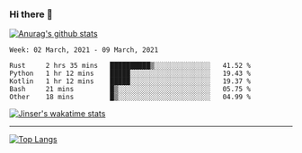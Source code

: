 ### Hi there 👋

[![Anurag's github stats](https://github-readme-stats.vercel.app/api?username=jinserrr&show_icons=true)](https://github.com/anuraghazra/github-readme-stats)


<!--START_SECTION:waka-->
```text
Week: 02 March, 2021 - 09 March, 2021

Rust     2 hrs 35 mins   ██████████▒░░░░░░░░░░░░░░   41.52 % 
Python   1 hr 12 mins    █████░░░░░░░░░░░░░░░░░░░░   19.43 % 
Kotlin   1 hr 12 mins    █████░░░░░░░░░░░░░░░░░░░░   19.37 % 
Bash     21 mins         █▒░░░░░░░░░░░░░░░░░░░░░░░   05.75 % 
Other    18 mins         █▒░░░░░░░░░░░░░░░░░░░░░░░   04.99 % 
```
<!--END_SECTION:waka-->

[![Jinser's wakatime stats](https://github-readme-stats.vercel.app/api/wakatime?username=jinser)](https://github.com/anuraghazra/github-readme-stats)

***

[![Top Langs](https://github-readme-stats.vercel.app/api/top-langs/?username=jinserrr)](https://github.com/anuraghazra/github-readme-stats)

